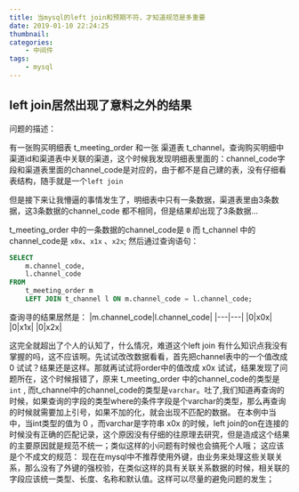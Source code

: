 ```yaml
---
title: 当mysql的left join和预期不符，才知道规范是多重要
date: 2019-01-10 22:24:25
thumbnail: 
categories:
    - 中间件
tags:
    - mysql
---
```



## left join居然出现了意料之外的结果

问题的描述：

有一张购买明细表 t_meeting_order 和一张 渠道表 t_channel，查询购买明细中 渠道id和渠道表中关联的渠道，这个时候我发现明细表里面的：channel_code字段和渠道表里面的channel_code是对应的，由于都不是自己建的表，没有仔细看表结构，随手就是一个`left join`

<!-- more -->

但是接下来让我懵逼的事情发生了，明细表中只有一条数据，渠道表里由3条数据，这3条数据的channel_code 都不相同，但是结果却出现了3条数据...

t_meeting_order 中的一条数据的channel_code是 `0` 而 t_channel 中的channel_code是 `x0x`、`x1x` 、`x2x`;
然后通过查询语句：
``` sql
SELECT
	m.channel_code,
	l.channel_code
FROM
	t_meeting_order m
	LEFT JOIN t_channel l ON m.channel_code = l.channel_code;
```

查询寻的结果居然是：
|m.channel_code|l.channel_code|
|---|---|
|0|x0x|
|0|x1x|
|0|x2x|

这完全就超出了个人的认知了，什么情况，难道这个left join 有什么知识点我没有掌握的吗，这不应该啊。先试试改改数据看看，首先把channel表中的一个值改成 0 试试？结果还是这样。那就再试试将order中的值改成 x0x 试试，结果发现了问题所在，这个时候报错了，原来 t_meeting_order 中的channel_code的类型是`int` , 而t_channel中的channel_code的类型是`varchar`。吐了,我们知道再查询的时候，如果查询的字段的类型where的条件字段是个varchar的类型，那么再查询的时候就需要加上引号，如果不加的化，就会出现不匹配的数据。
在本例中当中，当int类型的值为 0 ，而varchar是字符串 x0x 的时候，left join的on在连接的时候没有正确的匹配记录，这个原因没有仔细的往原理去研究，但是造成这个结果的主要原因就是规范不统一；类似这样的小问题有时候也会搞死个人哦；
这应该是个不成文的规范：
现在在mysql中不推荐使用外键，由业务来处理这些关联关系，那么没有了外键的强校验，在类似这样的具有关联关系数据的时候，相关联的字段应该统一类型、长度、名称和默认值。这样可以尽量的避免问题的发生；
